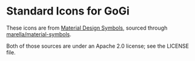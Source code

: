 # Standard Icons for GoGi

These icons are from [Material Design Symbols](https://fonts.google.com/icons), sourced through [marella/material-symbols](https://github.com/marella/material-symbols).

Both of those sources are under an Apache 2.0 license; see the LICENSE file.